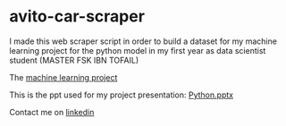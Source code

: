 # avito-car-scraper
I made this web scraper script in order to build a dataset for my machine learning project for the python model in my first year as data scientist student (MASTER FSK IBN TOFAIL)

The [machine learning project](https://github.com/soufianebch/avito-maroc-car-price-prediction)

This is the ppt used for my project presentation: [Python.pptx](https://github.com/soufianebch/avito-car-scraper/files/8766834/Python.pptx)

Contact me on [linkedin](https://www.linkedin.com/in/soufiane-bouchtaoui)
